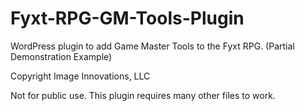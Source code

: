 # Fyxt-RPG-GM-Tools-Plugin
WordPress plugin to add Game Master Tools to the Fyxt RPG. (Partial Demonstration Example)

Copyright Image Innovations, LLC 

Not for public use. This plugin requires many other files to work.
